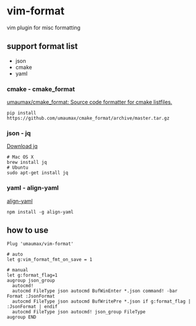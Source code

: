 # vim-format

vim plugin for misc formatting

## support format list
* json
* cmake
* yaml

### cmake - cmake_format
[umaumax/cmake\_format: Source code formatter for cmake listfiles\.]( https://github.com/umaumax/cmake_format )
```
pip install https://github.com/umaumax/cmake_format/archive/master.tar.gz
```

### json - jq
[Download jq]( https://stedolan.github.io/jq/download/ )
```
# Mac OS X
brew install jq
# Ubuntu
sudo apt-get install jq
```

### yaml - align-yaml
[align\-yaml]( https://github.com/jonschlinkert/align-yaml )
```
npm install -g align-yaml
```

## how to use
```
Plug 'umaumax/vim-format'

# auto
let g:vim_format_fmt_on_save = 1

# manual
let g:format_flag=1
augroup json_group
  autocmd!
  autocmd FileType json autocmd BufWinEnter *.json command! -bar Format :JsonFormat
  autocmd FileType json autocmd BufWritePre *.json if g:format_flag | :JsonFormat | endif
  autocmd FileType json autocmd! json_group FileType
augroup END
```
